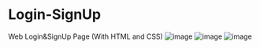 # Login-SignUp
Web Login&amp;SignUp Page (With HTML and CSS)
![image](https://github.com/Abishim/Login-SignUp/assets/160396741/cb6aa6ac-64fe-4801-9886-2d6341cabd55)
![image](https://github.com/Abishim/Login-SignUp/assets/160396741/f7d1f7ef-98f0-49c2-b61b-d374fe4edb92)
![image](https://github.com/Abishim/Login-SignUp/assets/160396741/90495c28-ac29-4b78-b61c-0e1ba8d229d0)
